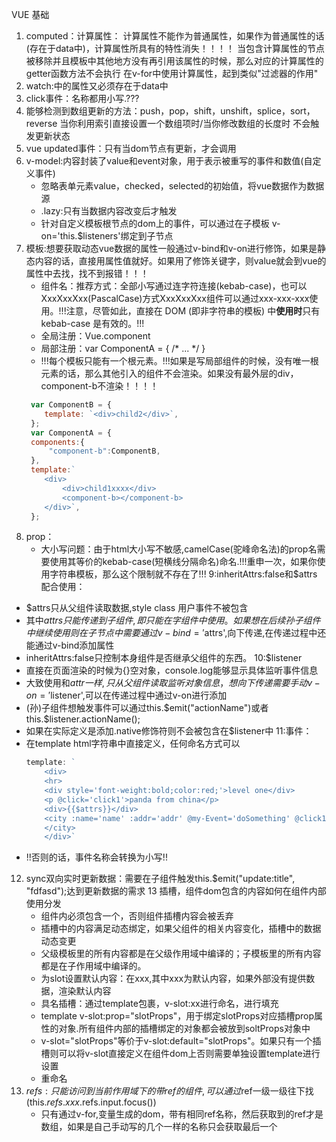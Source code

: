 VUE 基础
1. computed：计算属性：
    计算属性不能作为普通属性，如果作为普通属性的话(存在于data中)，计算属性所具有的特性消失！！！！
    当包含计算属性的节点被移除并且模板中其他地方没有再引用该属性的时候，那么对应的计算属性的getter函数方法不会执行
    在v-for中使用计算属性，起到类似"过滤器的作用"
2. watch:中的属性又必须存在于data中
3. click事件：名称都用小写.???
4. 能够检测到数组更新的方法：push，pop，shift，unshift，splice，sort，reverse
   当你利用索引直接设置一个数组项时/当你修改数组的长度时 不会触发更新状态
5. vue updated事件：只有当dom节点有更新，才会调用
6. v-model:内容封装了value和event对象，用于表示被重写的事件和数值(自定义事件)
   * 忽略表单元素value，checked，selected的初始值，将vue数据作为数据源
   * .lazy:只有当数据内容改变后才触发
   * 针对自定义模板根节点的dom上的事件，可以通过在子模板 v-on='this.$listeners'绑定到子节点
7. 模板:想要获取动态vue数据的属性一般通过v-bind和v-on进行修饰，如果是静态内容的话，直接用属性值就好。如果用了修饰关键字，则value就会到vue的属性中去找，找不到报错！！！
   * 组件名：推荐方式：全部小写通过连字符连接(kebab-case)，也可以XxxXxxXxx(PascalCase)方式XxxXxxXxx组件可以通过xxx-xxx-xxx使用。!!!注意，尽管如此，直接在 DOM (即非字符串的模板) 中**使用时**只有 kebab-case 是有效的。!!!
   * 全局注册：Vue.component
   * 局部注册：var ComponentA = { /* ... */ }
   * !!!每个模板只能有一个根元素。!!!如果是写局部组件的时候，没有唯一根元素的话，那么其他引入的组件不会渲染。如果没有最外层的div，component-b不渲染！！！！
   ```javascript
    var ComponentB = {
       template: `<div>child2</div>`,
    };
    var ComponentA = {
    components:{
        "component-b":ComponentB,
    },
    template:`
       <div>
           <div>child1xxxx</div>
           <component-b></component-b>
       </div>`,
    };
    ```
8. prop：
   * 大小写问题：由于html大小写不敏感,camelCase(驼峰命名法)的prop名需要使用其等价的kebab-case(短横线分隔命名)命名.!!!重申一次，如果你使用字符串模板，那么这个限制就不存在了!!!
9:inheritAttrs:false和$attrs 配合使用：
  * $attrs只从父组件读取数据,style class 用户事件不被包含
  * 其中$attrs只能传递到子组件,即只能在字组件中使用。如果想在后续孙子组件中继续使用则在子节点中需要通过v-bind='$attrs',向下传递,在传递过程中还能通过v-bind添加属性
  * inheritAttrs:false只控制本身组件是否继承父组件的东西。
10:$listener
  * 直接在页面渲染的时候为{}空对象，console.log能够显示具体监听事件信息
  * 大致使用和$attr一样,只从父组件读取监听对象信息，想向下传递需要手动v-on='$listener',可以在传递过程中通过v-on进行添加
  * (孙)子组件想触发事件可以通过this.$emit("actionName")或者this.$listener.actionName();
  * 如果在实际定义是添加.native修饰符则不会被包含在$listener中
11:事件：
  * 在template html字符串中直接定义，任何命名方式可以
    ```javascript
    template: `
        <div>
        <hr>
        <div style='font-weight:bold;color:red;'>level one</div>
        <p @click='click1'>panda from china</p>
        <div>{{$attrs}}</div>
        <city :name='name' :addr='addr' @my-Event='doSomething' @click1.native='click1' @click2='click2' @click3='click3'>
        </city>
        </div>`
    ```
  * !!否则的话，事件名称会转换为小写!!
12. sync双向实时更新数据：需要在子组件触发this.$emit("update:title", "fdfasd");达到更新数据的需求
   <text-document v-bind:title.sync="doc.title"></text-document>
   <text-document v-bind:title="doc.title" v-on:update:title="doc.title = value"></text-document>
13 插槽，组件dom包含的内容如何在组件内部使用分发
    * 组件内必须包含一个<slot>，否则组件插槽内容会被丢弃
    * 插槽中的内容满足动态绑定，如果父组件的相关内容变化，插槽中的数据动态变更
    * 父级模板里的所有内容都是在父级作用域中编译的；子模板里的所有内容都是在子作用域中编译的。
    * 为slot设置默认内容：在<slot>xxx</slot>,其中xxx为默认内容，如果外部没有提供数据，渲染默认内容
    * 具名插槽：通过template包裹，v-slot:xx进行命名，<slot name='xx'></slot>进行填充
    * template v-slot:prop="slotProps"，用于绑定slotProps对应插槽prop属性的对象.所有组件内部的插槽绑定的对象都会被放到soltProps对象中
    * v-slot="slotProps"等价于v-slot:default="slotProps"。如果只有一个插槽则可以将v-slot直接定义在组件dom上否则需要单独设置template进行设置
    *  <current-user v-slot="{ user:u }"> 重命名
14. $refs:只能访问到当前作用域下的带ref的组件,可以通过$ref一级一级往下找(this.$refs.xxx.$refs.input.focus())
    * 只有通过v-for,变量生成的dom，带有相同ref名称，然后获取到的ref才是数组，如果是自己手动写的几个一样的名称只会获取最后一个
